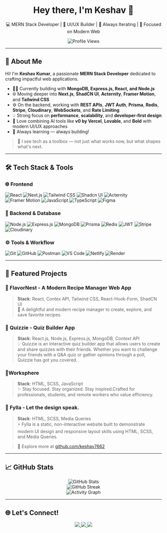 <h1 align="center">Hey there, I'm Keshav 👋</h1>

<p align="center">
  💻 MERN Stack Developer | 🎨 UI/UX Builder | 🚀 Always Iterating | 🌱 Focused on Modern Web
</p>

<p align="center">
  <img src="https://komarev.com/ghpvc/?username=keshav7662&label=Profile%20Views&color=0e75b6&style=flat" alt="Profile Views" />
</p>

---

## 🚀 About Me

Hi! I'm **Keshav Kumar**, a passionate **MERN Stack Developer** dedicated to crafting impactful web applications.

- 👨‍💻 Currently building with **MongoDB, Express.js, React, and Node.js**  
- 🌐 Moving deeper into **Next.js**, **ShadCN UI**, **Acternity**, **Framer Motion**, and **Tailwind CSS**  
- ⚙️ On the backend, working with **REST APIs**, **JWT Auth**, **Prisma**, **Redis**, **Stripe**, **Cloudinary**, **WebSockets**, and **Rate Limiting**
- 💡 Strong focus on **performance**, **scalability**, and **developer-first design**  
- 🤖 Love combining AI tools like **v0 by Vercel**, **Lovable**, and **Bold** with modern UI/UX approaches  
- 🧠 Always learning — always building!

> 🔭 I see tech as a toolbox — not just what works now, but what shapes what's next.

---

## 🛠️ Tech Stack & Tools

### 🌐 Frontend
![React](https://img.shields.io/badge/React-%2361DAFB.svg?style=for-the-badge&logo=react&logoColor=black)
![Next.js](https://img.shields.io/badge/Next.js-%23000000.svg?style=for-the-badge&logo=next.js&logoColor=white)
![Tailwind CSS](https://img.shields.io/badge/TailwindCSS-%2338B2AC.svg?style=for-the-badge&logo=tailwind-css&logoColor=white)
![Shadcn UI](https://img.shields.io/badge/Shadcn_UI-%23ffffff.svg?style=for-the-badge&logo=vercel&logoColor=black)
![Acternity](https://img.shields.io/badge/Acternity-%23ff4f4f.svg?style=for-the-badge)
![Framer Motion](https://img.shields.io/badge/Framer_Motion-%23ffffff.svg?style=for-the-badge&logo=framer&logoColor=black)
![JavaScript](https://img.shields.io/badge/JavaScript-%23F7DF1E.svg?style=for-the-badge&logo=javascript&logoColor=black)
![TypeScript](https://img.shields.io/badge/TypeScript-%23007ACC.svg?style=for-the-badge&logo=typescript&logoColor=white)
![Figma](https://img.shields.io/badge/Figma-%23F24E1E.svg?style=for-the-badge&logo=figma&logoColor=white)

### 🔧 Backend & Database
![Node.js](https://img.shields.io/badge/Node.js-339933?style=for-the-badge&logo=nodedotjs&logoColor=white)
![Express.js](https://img.shields.io/badge/Express.js-000000?style=for-the-badge&logo=express&logoColor=white)
![MongoDB](https://img.shields.io/badge/MongoDB-4EA94B?style=for-the-badge&logo=mongodb&logoColor=white)
![Prisma](https://img.shields.io/badge/Prisma-2D3748?style=for-the-badge&logo=prisma&logoColor=white)
![Redis](https://img.shields.io/badge/Redis-DC382D?style=for-the-badge&logo=redis&logoColor=white)
![JWT](https://img.shields.io/badge/JWT-000000?style=for-the-badge&logo=jsonwebtokens&logoColor=white)
![Stripe](https://img.shields.io/badge/Stripe-635bff?style=for-the-badge&logo=stripe&logoColor=white)
![Cloudinary](https://img.shields.io/badge/Cloudinary-F0F0F0?style=for-the-badge&logo=cloudinary&logoColor=blue)

### ⚙️ Tools & Workflow
![Git](https://img.shields.io/badge/Git-%23F05033.svg?style=for-the-badge&logo=git&logoColor=white)
![GitHub](https://img.shields.io/badge/GitHub-%23181717.svg?style=for-the-badge&logo=github&logoColor=white)
![Postman](https://img.shields.io/badge/Postman-FF6C37?style=for-the-badge&logo=postman&logoColor=white)
![VS Code](https://img.shields.io/badge/VS%20Code-%23007ACC.svg?style=for-the-badge&logo=visual-studio-code&logoColor=white)
![Netlify](https://img.shields.io/badge/Netlify-%23000000.svg?style=for-the-badge&logo=netlify&logoColor=white)
![Render](https://img.shields.io/badge/Render-%23000000.svg?style=for-the-badge&logo=render&logoColor=white)

---

## 🌟 Featured Projects

### 🔹 FlavorNest - A Modern Recipe Manager Web App
> **Stack**: React, Contex API, Tailwind CSS, React-Hook-Form, ShadCN UI  
🍳 A delightful and modern recipe manager to create, explore, and save favorite recipes.

### 🔹 Quizzie - Quiz Builder App  
> **Stack**: React.js, Node.js, Express.js, MongoDB, Context API  
💡 Quizzie is an interactive quiz builder app that allows users to create and share quizzes with their friends. Whether you want to challenge your friends with a Q&A quiz or gather opinions through a poll, Quizzie has got you covered.

### 🔹Worksphere  
> **Stack**: HTML, SCSS, JavaScript  
✨ Stay focused. Stay organized. Stay inspired.Crafted for professionals, students, and remote workers who value efficiency. 

### 🔹 Fylla - Let the design speak.  
> **Stack**: HTML, SCSS, Media Queries  
⚡ Fylla is a static, non-interactive website built to demonstrate modern UI design and responsive layout skills using HTML, SCSS, and Media Queries.
> 

> 📁 Explore more at [github.com/keshav7662](https://github.com/keshav7662?tab=repositories)

---

## 📈 GitHub Stats

<p align="center">
  <img src="https://github-readme-stats.vercel.app/api?username=keshav7662&show_icons=true&theme=tokyonight&count_private=true&hide_title=true" alt="GitHub Stats" />
  <br />
  <img src="https://streak-stats.demolab.com?user=keshav7662&theme=tokyonight" alt="GitHub Streak" />
  <br />
  <img src="https://github-readme-activity-graph.vercel.app/graph?username=keshav7662&theme=react-dark" alt="Activity Graph" />
</p>

---

## 🌐 Let's Connect!

<p align="center">
  <a href="https://keshavkumar.vercel.app" target="_blank">
    <img src="https://img.shields.io/badge/Portfolio-%2312100E.svg?style=for-the-badge&logo=firefox-browser&logoColor=white" />
  </a>
  <a href="https://www.linkedin.com/in/keshavkumar7662/" target="_blank">
    <img src="https://img.shields.io/badge/LinkedIn-%230A66C2.svg?style=for-the-badge&logo=linkedin&logoColor=white" />
  </a>
  <a href="mailto:keshavverma472@gmail.com">
    <img src="https://img.shields.io/badge/Gmail-%23D14836.svg?style=for-the-badge&logo=gmail&logoColor=white" />
  </a>
</p>
